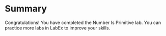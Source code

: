# Summary

Congratulations! You have completed the Number Is Primitive lab. You can practice more labs in LabEx to improve your skills.
